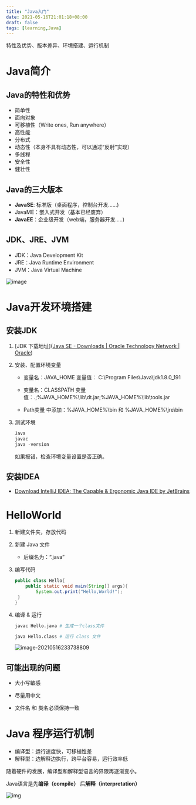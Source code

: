 ```yaml
---
title: "Java入门"
date: 2021-05-16T21:01:18+08:00
draft: false
tags: [learning,Java]
---
```

特性及优势、版本差异、环境搭建、运行机制

<!--more-->

# Java简介

## Java的特性和优势

- 简单性
- 面向对象
- 可移植性（Write ones, Run anywhere）
- 高性能
- 分布式
- 动态性（本身不具有动态性，可以通过“反射”实现）
- 多线程
- 安全性
- 健壮性

## Java的三大版本

- **JavaSE**:  标准版（桌面程序，控制台开发......)
- JavaME：嵌入式开发（基本已经废弃）
- **JavaEE**：企业级开发（web端，服务器开发.....)

## JDK、JRE、JVM

- JDK：Java Development Kit
- JRE：Java Runtime Environment
- JVM：Java Virtual Machine

![image](https://cdn.jsdelivr.net/gh/Graundcian/images@master/blog/image.v0efhp6of2o.png)





# Java开发环境搭建

## 安装JDK

1. [JDK 下载地址]([Java SE - Downloads | Oracle Technology Network | Oracle](https://www.oracle.com/java/technologies/javase-downloads.html))

2. 安装、配置环境变量

   - 变量名：JAVA_HOME  变量值：  C:\Program Files\Java\jdk1.8.0_191
   
   - 变量名：CLASSPATH   变量值：.;%JAVA_HOME%\lib\dt.jar;%JAVA_HOME%\lib\tools.jar
   - Path变量 中添加：%JAVA_HOME%\bin  和  %JAVA_HOME%\jre\bin
   
3. 测试环境

   ```powershell
   Java
   javac
   java -version
   ```

   如果报错，检查环境变量设置是否正确。

## 安装IDEA

- [Download IntelliJ IDEA: The Capable & Ergonomic Java IDE by JetBrains](https://www.jetbrains.com/idea/download/#section=windows)



# HelloWorld

1. 新建文件夹，存放代码

2. 新建 Java 文件
   - 后缀名为：“.java”
   
3. 编写代码

   ```java
   public class Hello{
       public static void main(String[] args){
           System.out.print("Hello,World!");
   	}
   }
   ```


4. 编译 & 运行

   ```bash
   javac Hello.java # 生成一个class文件
   
   java Hello.class # 运行 class 文件
   ```
   
   ![image-20210516233738809](https://cdn.jsdelivr.net/gh/Graundcian/images@master/blog/2021/05/17/20210517155425.png)

## 可能出现的问题

- 大小写敏感

- 尽量用中文

- 文件名 和 类名必须保持一致

  

# Java 程序运行机制

- 编译型：运行速度快，可移植性差
- 解释型：边解释边执行，跨平台容易，运行效率低

随着硬件的发展，编译型和解释型语言的界限再逐渐变小。



Java语言是先**编译（compile）** 后**解释（interpretation）**

![img](https://cdn.jsdelivr.net/gh/Graundcian/images@master/blog/2021/05/17/20210517145907)

